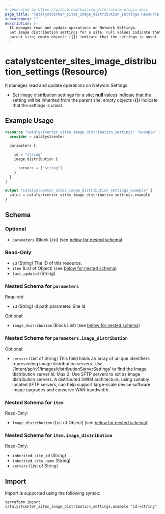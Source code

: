 ```yaml
---
# generated by https://github.com/hashicorp/terraform-plugin-docs
page_title: "catalystcenter_sites_image_distribution_settings Resource - terraform-provider-catalystcenter"
subcategory: ""
description: |-
  It manages read and update operations on Network Settings.
  Set image distribution settings for a site; null values indicate that the setting will be inherited from the
  parent site; empty objects ({}) indicate that the settings is unset.
---
```


# catalystcenter_sites_image_distribution_settings (Resource)

It manages read and update operations on Network Settings.

- Set image distribution settings for a site; **null** values indicate that the setting will be inherited from the
parent site; empty objects (**{}**) indicate that the settings is unset.

## Example Usage

```terraform
resource "catalystcenter_sites_image_distribution_settings" "example" {
  provider = catalystcenter
 
  parameters {

    id = "string"
    image_distribution {

      servers = ["string"]
    }
  }
}

output "catalystcenter_sites_image_distribution_settings_example" {
  value = catalystcenter_sites_image_distribution_settings.example
}
```

<!-- schema generated by tfplugindocs -->
## Schema

### Optional

- `parameters` (Block List) (see [below for nested schema](#nestedblock--parameters))

### Read-Only

- `id` (String) The ID of this resource.
- `item` (List of Object) (see [below for nested schema](#nestedatt--item))
- `last_updated` (String)

<a id="nestedblock--parameters"></a>
### Nested Schema for `parameters`

Required:

- `id` (String) id path parameter. Site Id

Optional:

- `image_distribution` (Block List) (see [below for nested schema](#nestedblock--parameters--image_distribution))

<a id="nestedblock--parameters--image_distribution"></a>
### Nested Schema for `parameters.image_distribution`

Optional:

- `servers` (List of String) This field holds an array of unique identifiers representing image distribution servers. Use ‘/intent/api/v1/images/distributionServerSettings’ to find the Image distribution server Id. Max:2. Use SFTP servers to act as image distribution servers. A distributed SWIM architecture, using suitably located SFTP servers, can help support large-scale device software image upgrades and conserve WAN bandwidth.



<a id="nestedatt--item"></a>
### Nested Schema for `item`

Read-Only:

- `image_distribution` (List of Object) (see [below for nested schema](#nestedobjatt--item--image_distribution))

<a id="nestedobjatt--item--image_distribution"></a>
### Nested Schema for `item.image_distribution`

Read-Only:

- `inherited_site_id` (String)
- `inherited_site_name` (String)
- `servers` (List of String)

## Import

Import is supported using the following syntax:

```shell
terraform import catalystcenter_sites_image_distribution_settings.example "id:=string"
```
